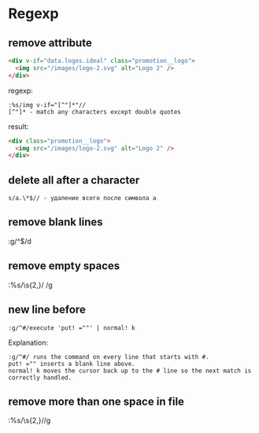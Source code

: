 # Regexp

## remove attribute

```html
<div v-if="data.logos.ideal" class="promotion__logo">
  <img src="/images/logo-2.svg" alt="Logo 2" />
</div>
```

regexp:

```vim
:%s/img v-if="[^"]*"//
[^"]* - match any characters except double quotes
```

result:

```html
<div class="promotion__logo">
  <img src="/images/logo-2.svg" alt="Logo 2" />
</div>
```

## delete all after a character

```vim
s/a.\*$// - удаление всего после символа а
```

## remove blank lines

:g/^$/d

## remove empty spaces

:%s/\s\{2,}/ /g

## new line before

```vim
:g/^#/execute 'put! =""' | normal! k
```

Explanation:

```vim
:g/^#/ runs the command on every line that starts with #.
put! ="" inserts a blank line above.
normal! k moves the cursor back up to the # line so the next match is correctly handled.
```

## remove more than one space in file

:%s/\s\{2,}//g
